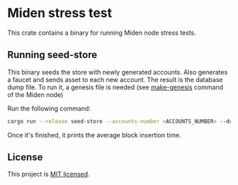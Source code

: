 # Miden stress test

This crate contains a binary for running Miden node stress tests.

## Running seed-store
This binary seeds the store with newly generated accounts. Also generates a faucet and sends asset to each new account. The result is the database dump file. To run it, a genesis file is needed (see [make-genesis](../../README.md#setup) command of the Miden node)

Run the following command:
```bash
cargo run --release seed-store --accounts-number <ACCOUNTS_NUMBER> --dump-file <DUMP_FILE> --genesis-file <GENESIS_FILE>
```

Once it's finished, it prints the average block insertion time.

## License
This project is [MIT licensed](../../LICENSE).
